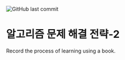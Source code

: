 ![GitHub last commit](https://img.shields.io/github/last-commit/nulLeeKH/algorithm-training.svg)

# 알고리즘 문제 해결 전략-2
Record the process of learning using a book.